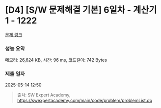 # [D4] [S/W 문제해결 기본] 6일차 - 계산기1 - 1222 

[문제 링크](https://swexpertacademy.com/main/code/problem/problemDetail.do?contestProbId=AV14mbSaAEwCFAYD) 

### 성능 요약

메모리: 26,624 KB, 시간: 96 ms, 코드길이: 742 Bytes

### 제출 일자

2025-05-14 12:50



> 출처: SW Expert Academy, https://swexpertacademy.com/main/code/problem/problemList.do
